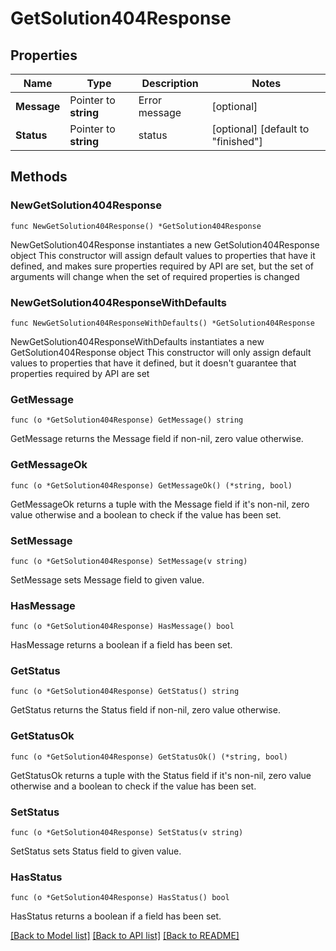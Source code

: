 # GetSolution404Response

## Properties

Name | Type | Description | Notes
------------ | ------------- | ------------- | -------------
**Message** | Pointer to **string** | Error message | [optional] 
**Status** | Pointer to **string** | status | [optional] [default to "finished"]

## Methods

### NewGetSolution404Response

`func NewGetSolution404Response() *GetSolution404Response`

NewGetSolution404Response instantiates a new GetSolution404Response object
This constructor will assign default values to properties that have it defined,
and makes sure properties required by API are set, but the set of arguments
will change when the set of required properties is changed

### NewGetSolution404ResponseWithDefaults

`func NewGetSolution404ResponseWithDefaults() *GetSolution404Response`

NewGetSolution404ResponseWithDefaults instantiates a new GetSolution404Response object
This constructor will only assign default values to properties that have it defined,
but it doesn't guarantee that properties required by API are set

### GetMessage

`func (o *GetSolution404Response) GetMessage() string`

GetMessage returns the Message field if non-nil, zero value otherwise.

### GetMessageOk

`func (o *GetSolution404Response) GetMessageOk() (*string, bool)`

GetMessageOk returns a tuple with the Message field if it's non-nil, zero value otherwise
and a boolean to check if the value has been set.

### SetMessage

`func (o *GetSolution404Response) SetMessage(v string)`

SetMessage sets Message field to given value.

### HasMessage

`func (o *GetSolution404Response) HasMessage() bool`

HasMessage returns a boolean if a field has been set.

### GetStatus

`func (o *GetSolution404Response) GetStatus() string`

GetStatus returns the Status field if non-nil, zero value otherwise.

### GetStatusOk

`func (o *GetSolution404Response) GetStatusOk() (*string, bool)`

GetStatusOk returns a tuple with the Status field if it's non-nil, zero value otherwise
and a boolean to check if the value has been set.

### SetStatus

`func (o *GetSolution404Response) SetStatus(v string)`

SetStatus sets Status field to given value.

### HasStatus

`func (o *GetSolution404Response) HasStatus() bool`

HasStatus returns a boolean if a field has been set.


[[Back to Model list]](../README.md#documentation-for-models) [[Back to API list]](../README.md#documentation-for-api-endpoints) [[Back to README]](../README.md)


